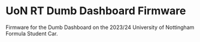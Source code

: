 # UoN RT Dumb Dashboard Firmware

Firmware for the Dumb Dashboard on the 2023/24 University of Nottingham Formula Student Car.